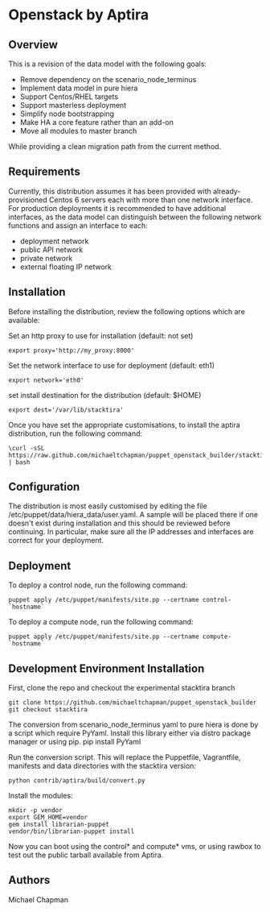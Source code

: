 Openstack by Aptira
===================

## Overview

This is a revision of the data model with the following goals:

 - Remove dependency on the scenario_node_terminus
 - Implement data model in pure hiera
 - Support Centos/RHEL targets
 - Support masterless deployment
 - Simplify node bootstrapping
 - Make HA a core feature rather than an add-on
 - Move all modules to master branch

While providing a clean migration path from the current method.

## Requirements

Currently, this distribution assumes it has been provided with already-provisioned
Centos 6 servers each with more than one network interface. For production
deployments it is recommended to have additional interfaces, as the data model can
distinguish between the following network functions and assign an interface to each:

 - deployment network
 - public API network
 - private network
 - external floating IP network

## Installation

Before installing the distribution, review the following options which are available:

Set an http proxy to use for installation (default: not set)

    export proxy='http://my_proxy:8000'

Set the network interface to use for deployment (default: eth1)

    export network='eth0'

set install destination for the distribution (default: $HOME)

    export dest='/var/lib/stacktira'

Once you have set the appropriate customisations, to install the aptira distribution,
run the following command:

    \curl -sSL https://raw.github.com/michaeltchapman/puppet_openstack_builder/stacktira/contrib/aptira/installer/bootstrap.sh | bash

## Configuration

The distribution is most easily customised by editing the file
/etc/puppet/data/hiera_data/user.yaml. A sample will be placed there if
one doesn't exist during installation and this should be reviewed before
continuing. In particular, make sure all the IP addresses and interfaces
are correct for your deployment.

## Deployment

To deploy a control node, run the following command:

    puppet apply /etc/puppet/manifests/site.pp --certname control-`hostname`

To deploy a compute node, run the following command:

    puppet apply /etc/puppet/manifests/site.pp --certname compute-`hostname`

## Development Environment Installation

First, clone the repo and checkout the experimental stacktira branch

    git clone https://github.com/michaeltchapman/puppet_openstack_builder
    git checkout stacktira

The conversion from scenario_node_terminus yaml to pure hiera is done by
a script which require PyYaml. Install this library either via distro
package manager or using pip.
    pip install PyYaml

Run the conversion script. This will replace the Puppetfile, Vagrantfile,
manifests and data directories with the stacktira version:

    python contrib/aptira/build/convert.py

Install the modules:

    mkdir -p vendor
    export GEM_HOME=vendor
    gem install librarian-puppet
    vendor/bin/librarian-puppet install

Now you can boot using the control* and compute* vms, or using rawbox to test
out the public tarball available from Aptira.

## Authors

Michael Chapman
